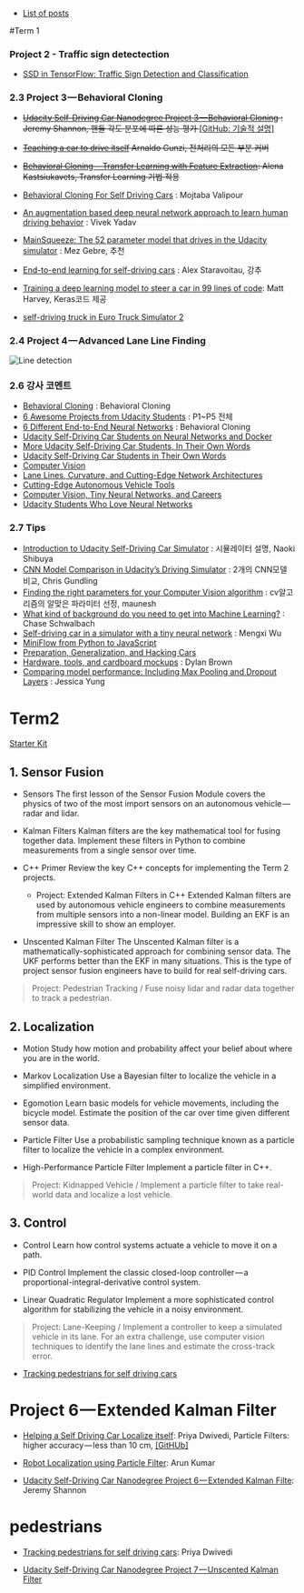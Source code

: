 - [List of posts](https://docs.google.com/spreadsheets/d/1Sd7vKwNNkcX3sBiONXyuMAa_QnYiDGrsEcp55ciRGa4/edit?usp=sharing)



#Term 1

### Project 2 - Traffic sign detectection

- [SSD in TensorFlow: Traffic Sign Detection and Classification](https://github.com/georgesung/ssd_tensorflow_traffic_sign_detection)

### 2.3 Project 3 — Behavioral Cloning
* <del>[Udacity Self-Driving Car Nanodegree Project 3 — Behavioral Cloning](https://medium.com/udacity/udacity-self-driving-car-nanodegree-project-3-behavioral-cloning-446461b7c7f9#.j6t0algy9) : Jeremy Shannon, 핸들 각도 분포에 따른 성능 평가 </del>  [[GitHub: 기술적 설명]](https://github.com/jeremy-shannon/CarND-Behavioral-Cloning-Project)

* <del>[Teaching a car to drive itself](https://chatbotslife.com/teaching-a-car-to-drive-himself-e9a2966571c5#.g851pul4b) Arnaldo Gunzi, 전처리의 모든 부분 커버 </del>

- <del> [Behavioral Cloning — Transfer Learning with Feature Extraction](https://medium.com/@kastsiukavets.alena/behavioral-cloning-transfer-learning-with-feature-extraction-a17b0ebabf67#.8rw2nug86): Alena Kastsiukavets, Transfer Learning 기법 적용 </del>

- [Behavioral Cloning For Self Driving Cars](https://medium.com/@ValipourMojtaba/my-approach-for-project-3-2545578a9319#.337eo3ns7) : Mojtaba Valipour

- [An augmentation based deep neural network approach to learn human driving behavior](https://chatbotslife.com/using-augmentation-to-mimic-human-driving-496b569760a9#.10nhc95af) : Vivek Yadav

- [MainSqueeze: The 52 parameter model that drives in the Udacity simulator](https://mez.github.io/deep%20learning/2017/02/14/mainsqueeze-the-52-parameter-model-that-drives-in-the-udacity-simulator/) : Mez Gebre, 추천

- [End-to-end learning for self-driving cars](http://navoshta.com/end-to-end-deep-learning/) : Alex Staravoitau, 강추

- [Training a deep learning model to steer a car in 99 lines of code](https://hackernoon.com/training-a-deep-learning-model-to-steer-a-car-in-99-lines-of-code-ba94e0456e6a#.ix1eccm5j): Matt Harvey, Keras코드 제공

- [self-driving truck in Euro Truck Simulator 2](https://github.com/aleju/self-driving-truck)


### 2.4 Project 4 — Advanced Lane Line Finding
![Line detection](https://cdn-images-1.medium.com/max/800/1*861hYMj2um2xgPzmeaJizQ.png)


### 2.6 강사 코멘트
- [Behavioral Cloning](https://medium.com/udacity/how-udacitys-self-driving-car-students-approach-behavioral-cloning-5ffbfd2979e5#.utl189or1) : Behavioral Cloning
- [6 Awesome Projects from Udacity Students](https://medium.com/self-driving-cars/6-awesome-projects-from-udacity-students-and-1-awesome-thinkpiece-550004812558#.q86pa2wnr) : P1~P5 전체
- [6 Different End-to-End Neural Networks](https://medium.com/self-driving-cars/6-different-end-to-end-neural-networks-f307fa2904a5#.m9oak3lui) : Behavioral Cloning
- [Udacity Self-Driving Car Students on Neural Networks and Docker](https://medium.com/self-driving-cars/udacity-self-driving-car-students-on-neural-networks-and-docker-ce6d0e8aa8a5#.h35v6qssx)
- [More Udacity Self-Driving Car Students, In Their Own Words](https://medium.com/self-driving-cars/more-udacity-self-driving-car-students-in-their-own-words-193b99ee66eb#.i967c57v5)
- [Udacity Self-Driving Car Students in Their Own Words](https://medium.com/self-driving-cars/self-driving-car-student-posts-171fcf4cd7a1#.up9x404km)
- [Computer Vision](https://medium.com/self-driving-cars/how-udacity-students-learn-computer-vision-3eefb9d6b552#.ai0w0mwxy)
- [Lane Lines, Curvature, and Cutting-Edge Network Architectures](https://medium.com/self-driving-cars/udacity-students-on-lane-lines-curvature-and-cutting-edge-network-architectures-6deef049659f#.2q7up4bey)
- [Cutting-Edge Autonomous Vehicle Tools](https://medium.com/self-driving-cars/udacity-students-on-cutting-edge-autonomous-vehicle-tools-3c540eb7397f#.iflpootft)
- [Computer Vision, Tiny Neural Networks, and Careers](https://medium.com/self-driving-cars/udacity-students-on-computer-vision-neural-networks-and-careers-f6297d9cb15f#.wwiqwhmct)
- [Udacity Students Who Love Neural Networks](https://medium.com/self-driving-cars/udacity-students-who-love-neural-networks-f5ccb0826b0f#.89p4fjkqe)


### 2.7 Tips
- [Introduction to Udacity Self-Driving Car Simulator](https://medium.com/towards-data-science/introduction-to-udacity-self-driving-car-simulator-4d78198d301d#.rit7ljgmr) : 시뮬레이터 설명, Naoki Shibuya
- [CNN Model Comparison in Udacity’s Driving Simulator](https://medium.com/@chrisgundling/cnn-model-comparison-in-udacitys-driving-simulator-9261de09b45#.4ftznxoee) : 2개의 CNN모델 비교, Chris Gundling
- [Finding the right parameters for your Computer Vision algorithm](https://medium.com/@maunesh/finding-the-right-parameters-for-your-computer-vision-algorithm-d55643b6f954#.rl7dj0jxs) : cv알고리즘의 알맞은 파라미터 선정, maunesh
- [What kind of background do you need to get into Machine Learning?](http://www.chaseschwalbach.com/what-kind-of-background-do-you-need-to-get-into-machine-learning/) : Chase Schwalbach
- [Self-driving car in a simulator with a tiny neural network](https://medium.com/@xslittlegrass/self-driving-car-in-a-simulator-with-a-tiny-neural-network-13d33b871234#.uz2xos9up) : Mengxi Wu
- [MiniFlow from Python to JavaScript](https://medium.com/@tempflip/what-ive-learned-about-neural-networks-when-porting-miniflow-from-python-to-javascript-33ef3c143b5c#.88v5wq110)
- [Preparation, Generalization, and Hacking Cars](https://medium.com/self-driving-cars/carnd-0-on-preparation-generalization-and-hacking-cars-41f4f54be5ca#.m00tx4gkr)
- [Hardware, tools, and cardboard mockups](https://djwbrown.github.io/self-driving-nanodegree/brz/update/2017/01/23/hardware-tools-and-cardboard-mockups.html) : Dylan Brown
- [Comparing model performance: Including Max Pooling and Dropout Layers](http://www.jessicayung.com/comparing-model-performance-including-max-pooling-and-dropout-layers/) : Jessica Yung



# Term2

[Starter Kit](https://drive.google.com/file/d/0B6Ry8c3OoOuqU3g1TmhEZXVWQUk/view)

## 1. Sensor Fusion
- Sensors
The first lesson of the Sensor Fusion Module covers the physics of two of the most import sensors on an autonomous vehicle — radar and lidar.

- Kalman Filters
Kalman filters are the key mathematical tool for fusing together data. Implement these filters in Python to combine measurements from a single sensor over time.

- C++ Primer
Review the key C++ concepts for implementing the Term 2 projects.
  - Project: Extended Kalman Filters in C++
Extended Kalman filters are used by autonomous vehicle engineers to combine measurements from multiple sensors into a non-linear model. Building an EKF is an impressive skill to show an employer.

- Unscented Kalman Filter
The Unscented Kalman filter is a mathematically-sophisticated approach for combining sensor data. The UKF performs better than the EKF in many situations. This is the type of project sensor fusion engineers have to build for real self-driving cars.

> Project: Pedestrian Tracking / Fuse noisy lidar and radar data together to track a pedestrian.

## 2. Localization
- Motion
Study how motion and probability affect your belief about where you are in the world.

- Markov Localization
Use a Bayesian filter to localize the vehicle in a simplified environment.

- Egomotion
Learn basic models for vehicle movements, including the bicycle model. Estimate the position of the car over time given different sensor data.

- Particle Filter
Use a probabilistic sampling technique known as a particle filter to localize the vehicle in a complex environment.

- High-Performance Particle Filter
Implement a particle filter in C++.

> Project: Kidnapped Vehicle / Implement a particle filter to take real-world data and localize a lost vehicle.

## 3. Control
- Control
Learn how control systems actuate a vehicle to move it on a path.

- PID Control
Implement the classic closed-loop controller — a proportional-integral-derivative control system.

- Linear Quadratic Regulator
Implement a more sophisticated control algorithm for stabilizing the vehicle in a noisy environment.

> Project: Lane-Keeping / Implement a controller to keep a simulated vehicle in its lane. For an extra challenge, use computer vision techniques to identify the lane lines and estimate the cross-track error.


- [Tracking pedestrians for self driving cars](https://medium.com/towards-data-science/tracking-pedestrians-for-self-driving-cars-ccf588acd170)

# Project 6 — Extended Kalman Filter

- [Helping a Self Driving Car Localize itself](https://medium.com/@priya.dwivedi/helping-a-self-driving-car-localize-itself-88705f419e4a): Priya Dwivedi, Particle Filters: higher accuracy — less than 10 cm, [[GitHUb]](https://github.com/priya-dwivedi/CarND-Kidnapped-Vehicle-Project)

- [Robot Localization using Particle Filter](https://medium.com/@ioarun/robot-localization-using-particle-filter-fe051c5d38e2): Arun Kumar

- [Udacity Self-Driving Car Nanodegree Project 6 — Extended Kalman Filte](https://medium.com/udacity/udacity-self-driving-car-nanodegree-project-6-extended-kalman-filter-c3eac16c283d): Jeremy Shannon

# pedestrians
- [Tracking pedestrians for self driving cars](https://medium.com/towards-data-science/tracking-pedestrians-for-self-driving-cars-ccf588acd170): Priya Dwivedi

- [Udacity Self-Driving Car Nanodegree Project 7 — Unscented Kalman Filter](https://medium.com/@jeremyeshannon/udacity-self-driving-car-nanodegree-project-7-unscented-kalman-filter-ea8bef72a5c7)
